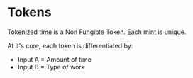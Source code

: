 # Tokens

Tokenized time is a Non Fungible Token. Each mint is unique.&#x20;

At it's core, each token is differentiated by:

* Input A = Amount of time
* Input B = Type of work

